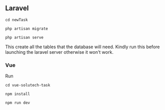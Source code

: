 
## Laravel

``` 
cd newTask

php artisan migrate

php artisan serve

```
This create all the tables that the database will need. Kindly run this before launching the laravel server otherwise it won't work.

### Vue

Run

```
cd vue-solutech-task

npm install 

npm run dev
```
